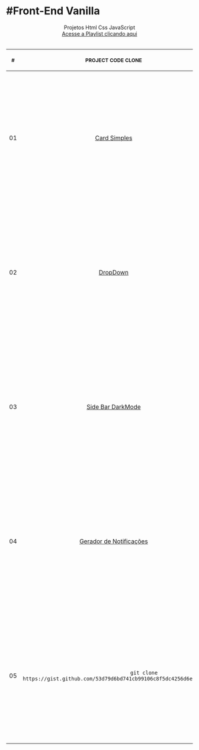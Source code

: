 # #Front-End Vanilla

<p align="center">
    Projetos Html Css JavaScript <br>
    <a target="_blank" href="https://www.youtube.com/playlist?list=PLxno3IRycTKFQLIZTVDJ9N4bMyNoae16j" >Acesse a Playlist clicando aqui</a><br>
    <br><table>
    <thead>
        <tr>
            <th align="center">
                <img width="20" height="1"> 
                <p>
                    <small>#</small>
                </p>
            </th>
            <th align="center">
                <img width="300" height="1"> 
                <p> 
                    <small>
                        PROJECT CODE CLONE
                    </small>
                </p>
            </th>      
            <th align="center">
                <img width="201" height="1">
                <p align="center"> 
                    <small>
                      PROJECT VIDEO
                    </small>
                </p>
            </th>
        </tr>
    </thead>
    <tbody>
        <tr>
            <td>01</td>
            <td align="center">
                <a href="https://github.com/guimonteirozz/Tutoriais-do-Canal-HTML-CSS-JAVASCRIPT/tree/main/Card_Simples">Card Simples</a>
            </td>
            <td align="center">
              <a href="https://www.youtube.com/watch?v=usIYMt8v2Uc&t=375s">
               <img width="356px" src="https://i.ytimg.com/vi/usIYMt8v2Uc/hq720.jpg" />
              </a>
            </td>
        </tr>
        <tr>
            <td>02</td>
            <td align="center">
                <a href="https://github.com/guimonteirozz/Tutoriais-do-Canal-HTML-CSS-JAVASCRIPT/tree/main/Select_Drop_Down">DropDown</a>
            </td>
            <td align="center">
              <a href="https://www.youtube.com/watch?v=kAR4xPNzMrw">
               <img width="356px" src="https://i.ytimg.com/vi/kAR4xPNzMrw/hq720.jpg" />
              </a>
            </td>
        </tr>
        <tr>
            <td>03</td>
            <td align="center">
                <a href="https://github.com/guimonteirozz/Tutoriais-do-Canal-HTML-CSS-JAVASCRIPT/tree/main/Side_Bar_With_DarkMode">Side Bar DarkMode</a>
            </td>
            <td align="center">
              <a href="https://www.youtube.com/watch?v=LHchyPnlrKw">
               <img width="356px" src="https://i.ytimg.com/vi/LHchyPnlrKw/hq720.jpg" />
              </a>
            </td>
        </tr>
        <tr>
            <td>04</td>
            <td align="center">
                <a href="https://github.com/guimonteirozz/Tutoriais-do-Canal-HTML-CSS-JAVASCRIPT/tree/main/Notificacoes">Gerador de Notificações</a>
            </td>
            <td align="center">
              <a href="https://youtu.be/XvRLBksHYpY?si=k5RSIT1TUU7gOW-i">
               <img width="356px" src="https://i.ytimg.com/vi/XvRLBksHYpY/hq720.jpg" />
              </a>
            </td>
        </tr>
        <tr>
            <td>05</td>
            <td align="center">
                <code>
                    git clone https://gist.github.com/53d79d6bd741cb99106c8f5dc4256d6e.git
                </code>
            </td>
            <td align="center">
              <a href="https://youtu.be/rDSbsK2bTD8?si=jP84aHpP3W7cobDT">
               <img width="356px" src="https://i.ytimg.com/vi/rDSbsK2bTD8/hq720.jpg" />
              </a>
            </td>
        </tr>
    </tbody>
</table></p>
